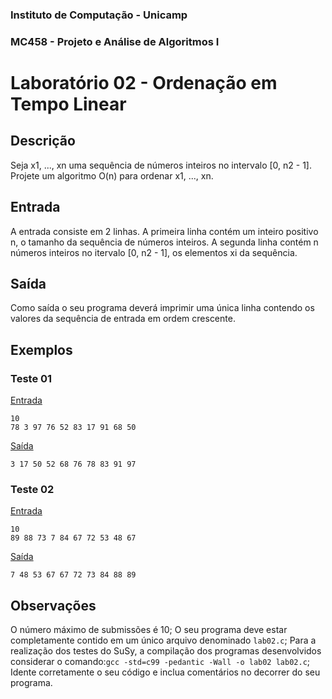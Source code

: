 ### Instituto de Computação - Unicamp
### MC458 - Projeto e Análise de Algoritmos I
# Laboratório 02 - Ordenação em Tempo Linear

## Descrição
Seja x1, ..., xn uma sequência de números inteiros no intervalo [0, n2 - 1]. Projete um algoritmo O(n) para ordenar x1, ..., xn.

## Entrada
A entrada consiste em 2 linhas. A primeira linha contém um inteiro positivo n, o tamanho da sequência de números inteiros. A segunda linha contém n números inteiros no itervalo [0, n2 - 1], os elementos xi da sequência.

## Saída
Como saída o seu programa deverá imprimir uma única linha contendo os valores da sequência de entrada em ordem crescente.

## Exemplos
### Teste 01
[Entrada](https://github.com/Lucas-Otavio/MC458-1s21/blob/main/Lab02/Test%20Cases/arq01.in)

```
10
78 3 97 76 52 83 17 91 68 50
```

[Saída](https://github.com/Lucas-Otavio/MC458-1s21/blob/main/Lab02/Test%20Cases/arq01.out)

```
3 17 50 52 68 76 78 83 91 97
```


### Teste 02
[Entrada](https://github.com/Lucas-Otavio/MC458-1s21/blob/main/Lab02/Test%20Cases/arq02.in)

```
10
89 88 73 7 84 67 72 53 48 67
```

[Saída](https://github.com/Lucas-Otavio/MC458-1s21/blob/main/Lab02/Test%20Cases/arq02.out)

```
7 48 53 67 67 72 73 84 88 89
```


## Observações
O número máximo de submissões é 10;
O seu programa deve estar completamente contido em um único arquivo denominado `lab02.c`;
Para a realização dos testes do SuSy, a compilação dos programas desenvolvidos considerar o comando:`gcc -std=c99 -pedantic -Wall -o lab02 lab02.c`;
Idente corretamente o seu código e inclua comentários no decorrer do seu programa.
